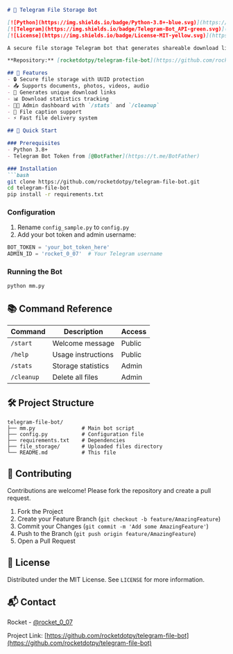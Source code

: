 ```markdown
# 📁 Telegram File Storage Bot

[![Python](https://img.shields.io/badge/Python-3.8+-blue.svg)](https://python.org)
[![Telegram](https://img.shields.io/badge/Telegram-Bot_API-green.svg)](https://core.telegram.org/bots/api)
[![License](https://img.shields.io/badge/License-MIT-yellow.svg)](https://opensource.org/licenses/MIT)

A secure file storage Telegram bot that generates shareable download links with tracking capabilities.

**Repository:** [rocketdotpy/telegram-file-bot](https://github.com/rocketdotpy/telegram-file-bot)

## 🌟 Features
- 🔒 Secure file storage with UUID protection
- 📤 Supports documents, photos, videos, audio
- 🔗 Generates unique download links
- 📊 Download statistics tracking
- 👨‍💻 Admin dashboard with `/stats` and `/cleanup`
- 📝 File caption support
- ⚡ Fast file delivery system

## 🚀 Quick Start

### Prerequisites
- Python 3.8+
- Telegram Bot Token from [@BotFather](https://t.me/BotFather)

### Installation
```bash
git clone https://github.com/rocketdotpy/telegram-file-bot.git
cd telegram-file-bot
pip install -r requirements.txt
```

### Configuration
1. Rename `config_sample.py` to `config.py`
2. Add your bot token and admin username:
```python
BOT_TOKEN = 'your_bot_token_here'
ADMIN_ID = 'rocket_0_07'  # Your Telegram username
```

### Running the Bot
```bash
python mm.py
```

## 📚 Command Reference
| Command | Description | Access |
|---------|-------------|--------|
| `/start` | Welcome message | Public |
| `/help` | Usage instructions | Public |
| `/stats` | Storage statistics | Admin |
| `/cleanup` | Delete all files | Admin |

## 🛠️ Project Structure
```
telegram-file-bot/
├── mm.py               # Main bot script
├── config.py           # Configuration file
├── requirements.txt    # Dependencies
├── file_storage/       # Uploaded files directory
└── README.md           # This file
```

## 🤝 Contributing
Contributions are welcome! Please fork the repository and create a pull request.

1. Fork the Project
2. Create your Feature Branch (`git checkout -b feature/AmazingFeature`)
3. Commit your Changes (`git commit -m 'Add some AmazingFeature'`)
4. Push to the Branch (`git push origin feature/AmazingFeature`)
5. Open a Pull Request

## 📜 License
Distributed under the MIT License. See `LICENSE` for more information.

## 📬 Contact
Rocket - [@rocket_0_07](https://t.me/rocket_0_07)

Project Link: [https://github.com/rocketdotpy/telegram-file-bot](https://github.com/rocketdotpy/telegram-file-bot)
```
